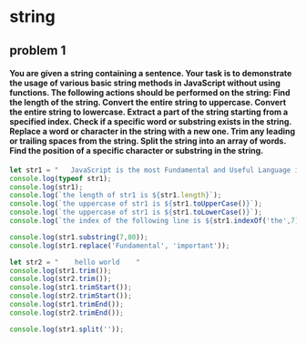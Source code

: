 # string

## problem 1
#### You are given a string containing a sentence. Your task is to demonstrate the usage of various basic string methods in JavaScript without using functions. The following actions should be performed on the string: Find the length of the string. Convert the entire string to uppercase. Convert the entire string to lowercase. Extract a part of the string starting from a specified index. Check if a specific word or substring exists in the string. Replace a word or character in the string with a new one. Trim any leading or trailing spaces from the string. Split the string into an array of words. Find the position of a specific character or substring in the string.

```javascript
let str1 = "   JavaScript is the most Fundamental and Useful Language in the World of Web Development       "
console.log(typeof str1);
console.log(str1);
console.log(`the length of str1 is ${str1.length}`);
console.log(`the uppercase of str1 is ${str1.toUpperCase()}`);
console.log(`the uppercase of str1 is ${str1.toLowerCase()}`);
console.log(`the index of the following line is ${str1.indexOf('the',7)}`)

console.log(str1.substring(7,80));
console.log(str1.replace('Fundamental', 'important'));

let str2 = "    hello world    "
console.log(str1.trim());
console.log(str2.trim());
console.log(str1.trimStart());
console.log(str2.trimStart());
console.log(str1.trimEnd());
console.log(str2.trimEnd());

console.log(str1.split(''));
```